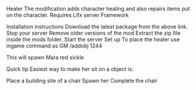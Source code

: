 Healer
The modification adds character healing and also repairs items put on the character.
Requires Lifx server Framework

Installation instructions
Download the latest package from the above link.
Stop your server
Remove older versions of the mod
Extract the zip file inside the mods folder.
Start the server
Set up
To place the healer use ingame command as GM /addobj 1244

This will spawn Mara red sickle

Quick tip
Easiest way to make her sit on a object is:

Place a building site of a chair
Spawn her
Complete the chair